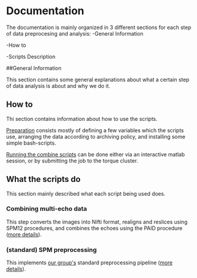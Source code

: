 # Documentation

The documentation is mainly organized in 3 different sections for each step of data preprocesing and analysis:
-General Information

-How to

-Scripts Description

##General Information

This section contains some general explanations about what a certain step of data analysis is about and why we do it.

## How to

Thi section contains information about how to use the scripts.

[Preparation](pages/preparations.md) consists mostly of defining a few variables which the scripts use, arranging the data according to archiving policy, and installing some simple bash-scripts.

[Running the combine scripts](pages/running_combine.md) can be done either via an interactive matlab session, or by submitting the job to the torque cluster.

## What the scripts do

This section mainly described what each script being used does.

### Combining multi-echo data

This step converts the images into Nifti format, realigns and reslices using SPM12 procedures, and combines the echoes using the PAID procedure ([more details](pages/combining.md)).


### (standard) SPM preprocessing
This implements [our group's](http://www.decisionneurosciencelab.com) standard preprocessing pipeline ([more details](pages/preprocessing.md)). 

